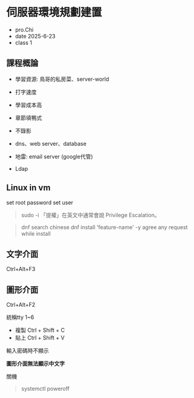 # 伺服器環境規劃建置
- pro.Chi
- date 2025-6-23
- class 1

## 課程概論
- 學習資源: 鳥哥的私房菜、server-world
- 打字速度
- 學習成本高
- 章節填鴨式
- 不錄影

- dns、web server、database
- 地雷: email server (google代管)
- Ldap

## Linux in vm
set root password
set user
>sudo -i 
「提權」在英文中通常會說 Privilege Escalation。

>dnf search chinese
>dnf install 'feature-name' -y 
agree any request while install

## 文字介面
Ctrl+Alt+F3

## 圖形介面
Ctrl+Alt+F2

統稱tty 1~6

- 複製 Ctrl + Shift + C
- 貼上 Ctrl + Shift + V

輸入密碼時不顯示

**圖形介面無法顯示中文字**

關機
>systemctl poweroff


